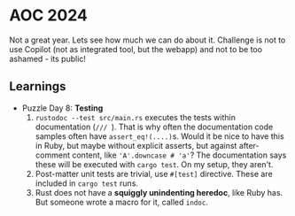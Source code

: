 # AOC 2024

Not a great year. Lets see how much we can do about it.
Challenge is not to use Copilot (not as integrated tool, but the webapp) and not to be too ashamed - its public!

## Learnings

* Puzzle Day 8: **Testing**
  1. `rustodoc --test src/main.rs` executes the tests within documentation (`/// `).
    That is why often the documentation code samples often have `assert_eq!(....)`s.
    Would it be nice to have this in Ruby, but maybe without
    explicit asserts, but against after-comment content, like
    `'A'.downcase # 'a'`?
    The documentation says these will be executed with `cargo test`. On my setup, they aren't.
  2. Post-matter unit tests are trivial, use `#[test]` directive.
    These are included in `cargo test` runs.
  3. Rust does not have a **squiggly unindenting heredoc**, like Ruby has.
    But someone wrote a macro for it, called `indoc`.


